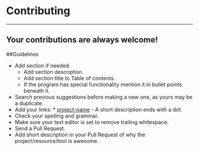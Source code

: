 # Contributing
------------------------------------------------
Your contributions are always welcome!
------------------------------------------------
##Guidelines

- Add section if needed.
    - Add section description.
    - Add section title to Table of contents.
    - If the program has special functionality mention it in bullet points beneath it.
- Search previous suggestions before making a new one, as yours may be a duplicate.
- Add your links: * [project-name](http://example.com/) - A short description ends with a dot.
- Check your spelling and grammar.
- Make sure your text editor is set to remove trailing whitespace.
- Send a Pull Request.
- Add short description in your Pull Request of why the project/resource/tool is awesome.
